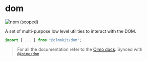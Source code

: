 # dom

![npm (scoped)](https://img.shields.io/npm/v/@olmokit/dom?style=flat-square&color=FF52DE)

A set of multi-purpose low level utilities to interact with the DOM.

```js
import { ... } from "@olmokit/dom";
```

> For all the documentation refer to the [Olmo docs](https://olmokit.github.io/olmokit). Synced with [`@koine/dom`](https://github.com/knitkode/koine/tree/main/packages/dom)
